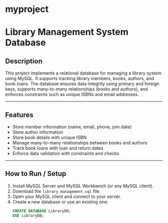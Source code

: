 # myproject
# Library Management System Database

## Description
This project implements a relational database for managing a library system using MySQL. It supports tracking library members, books, authors, and book loans. The database ensures data integrity using primary and foreign keys, supports many-to-many relationships (books and authors), and enforces constraints such as unique ISBNs and email addresses.

---

## Features
- Store member information (name, email, phone, join date)
- Store author information
- Store book details with unique ISBN
- Manage many-to-many relationships between books and authors
- Track book loans with loan and return dates
- Enforce data validation with constraints and checks

---

## How to Run / Setup

1. Install MySQL Server and MySQL Workbench (or any MySQL client).
2. Download the `library_management.sql` file.
3. Open your MySQL client and connect to your server.
4. Create a new database or use an existing one:
   ```sql
   CREATE DATABASE LibraryDB;
   USE LibraryDB;
